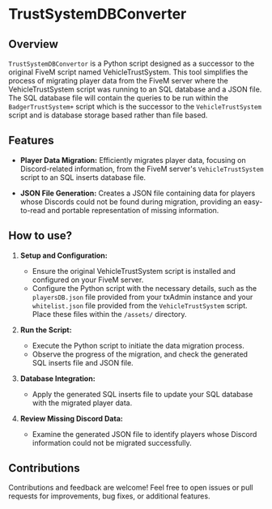 # TrustSystemDBConverter

## Overview
`TrustSystemDBConvertor` is a Python script designed as a successor to the original FiveM script named VehicleTrustSystem. This tool simplifies the process of migrating player data from the FiveM server where the VehicleTrustSystem script was running to an SQL database and a JSON file. The SQL database file will contain the queries to be run within the `BadgerTrustSystem+` script which is the successor to the `VehicleTrustSystem` script and is database storage based rather than file based.

## Features
* **Player Data Migration:** Efficiently migrates player data, focusing on Discord-related information, from the FiveM server's `VehicleTrustSystem` script to an SQL inserts database file.


* **JSON File Generation:** Creates a JSON file containing data for players whose Discords could not be found during migration, providing an easy-to-read and portable representation of missing information.
## How to use?
1. **Setup and Configuration:**
   * Ensure the original VehicleTrustSystem script is installed and configured on your FiveM server.
   * Configure the Python script with the necessary details, such as the `playersDB.json` file provided from your txAdmin instance and your `whitelist.json` file provided from the `VehicleTrustSystem` script. Place these files within the `/assets/` directory.


2. **Run the Script:**
   * Execute the Python script to initiate the data migration process.
   * Observe the progress of the migration, and check the generated SQL inserts file and JSON file.


3. **Database Integration:**
   * Apply the generated SQL inserts file to update your SQL database with the migrated player data.


4. **Review Missing Discord Data:**
   * Examine the generated JSON file to identify players whose Discord information could not be migrated successfully.
## Contributions
Contributions and feedback are welcome! Feel free to open issues or pull requests for improvements, bug fixes, or additional features.